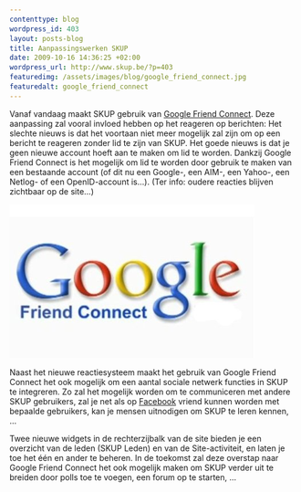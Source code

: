```yaml
--- 
contenttype: blog
wordpress_id: 403
layout: posts-blog
title: Aanpassingswerken SKUP
date: 2009-10-16 14:36:25 +02:00
wordpress_url: http://www.skup.be/?p=403
featuredimg: /assets/images/blog/google_friend_connect.jpg
featuredalt: google_friend_connect
---
```

Vanaf vandaag maakt SKUP gebruik van [Google Friend Connect][]. Deze
aanpassing zal vooral invloed hebben op het reageren op berichten: Het
slechte nieuws is dat het voortaan niet meer mogelijk zal zijn om op een
bericht te reageren zonder lid te zijn van SKUP. Het goede nieuws is dat
je geen nieuwe account hoeft aan te maken om lid te worden. Dankzij
Google Friend Connect is het mogelijk om lid te worden door gebruik te
maken van een bestaande account (of dit nu een Google-, een AIM-, een
Yahoo-, een Netlog- of een OpenID-account is…). (Ter info: oudere
reacties blijven zichtbaar op de site…)

![Google Friend Connect][1]

Naast het nieuwe reactiesysteem maakt het gebruik van Google Friend
Connect het ook mogelijk om een aantal sociale netwerk functies in SKUP
te integreren. Zo zal het mogelijk worden om te communiceren met andere
SKUP gebruikers, zal je net als op [Facebook][] vriend kunnen worden met
bepaalde gebruikers, kan je mensen uitnodigen om SKUP te leren kennen, …

Twee nieuwe widgets in de rechterzijbalk van de site bieden je een
overzicht van de leden (SKUP Leden) en van de Site-activiteit, en laten
je toe het één en ander te beheren. In de toekomst zal deze overstap
naar Google Friend Connect het ook mogelijk maken om SKUP verder uit te
breiden door polls toe te voegen, een forum op te starten, …

[Google Friend Connect]: http://www.google.com/friendconnect/ "Google Friend Connect"

[Facebook]: http://www.facebook.com/ "Facebook"



[1]: /assets/images/blog/google_friend_connect.jpg "google_friend_connect"